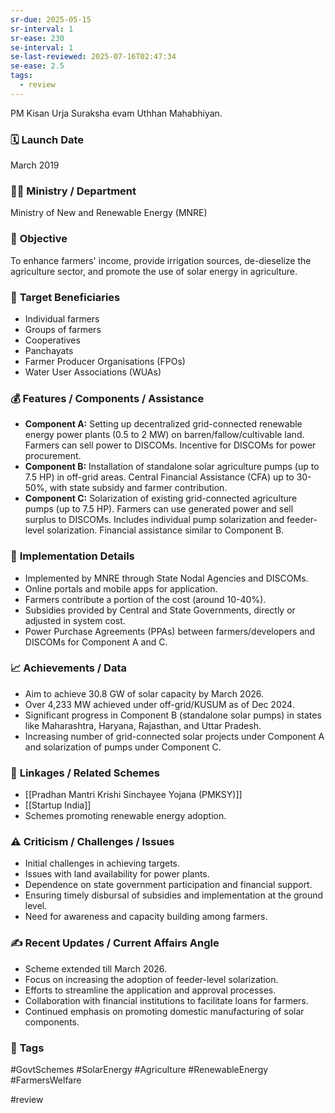 ```yaml
---
sr-due: 2025-05-15
sr-interval: 1
sr-ease: 230
se-interval: 1
se-last-reviewed: 2025-07-16T02:47:34
se-ease: 2.5
tags:
  - review
---
```


PM Kisan Urja Suraksha evam Uthhan Mahabhiyan.
### 🗓️ **Launch Date**
March 2019

### 🧑‍🏫 **Ministry / Department**
Ministry of New and Renewable Energy (MNRE)

### 🎯 **Objective**
To enhance farmers' income, provide irrigation sources, de-dieselize the agriculture sector, and promote the use of solar energy in agriculture.

### 👥 **Target Beneficiaries**
- Individual farmers
- Groups of farmers
- Cooperatives
- Panchayats
- Farmer Producer Organisations (FPOs)
- Water User Associations (WUAs)

### 💰 **Features / Components / Assistance**
- **Component A:** Setting up decentralized grid-connected renewable energy power plants (0.5 to 2 MW) on barren/fallow/cultivable land. Farmers can sell power to DISCOMs. Incentive for DISCOMs for power procurement.
- **Component B:** Installation of standalone solar agriculture pumps (up to 7.5 HP) in off-grid areas. Central Financial Assistance (CFA) up to 30-50%, with state subsidy and farmer contribution.
- **Component C:** Solarization of existing grid-connected agriculture pumps (up to 7.5 HP). Farmers can use generated power and sell surplus to DISCOMs. Includes individual pump solarization and feeder-level solarization. Financial assistance similar to Component B.

### 📍 **Implementation Details**
- Implemented by MNRE through State Nodal Agencies and DISCOMs.
- Online portals and mobile apps for application.
- Farmers contribute a portion of the cost (around 10-40%).
- Subsidies provided by Central and State Governments, directly or adjusted in system cost.
- Power Purchase Agreements (PPAs) between farmers/developers and DISCOMs for Component A and C.

### 📈 **Achievements / Data**
- Aim to achieve 30.8 GW of solar capacity by March 2026.
- Over 4,233 MW achieved under off-grid/KUSUM as of Dec 2024.
- Significant progress in Component B (standalone solar pumps) in states like Maharashtra, Haryana, Rajasthan, and Uttar Pradesh.
- Increasing number of grid-connected solar projects under Component A and solarization of pumps under Component C.

### 🧩 **Linkages / Related Schemes**
- [[Pradhan Mantri Krishi Sinchayee Yojana (PMKSY)]]
- [[Startup India]]
- Schemes promoting renewable energy adoption.

### ⚠️ **Criticism / Challenges / Issues**
- Initial challenges in achieving targets.
- Issues with land availability for power plants.
- Dependence on state government participation and financial support.
- Ensuring timely disbursal of subsidies and implementation at the ground level.
- Need for awareness and capacity building among farmers.

### ✍️ **Recent Updates / Current Affairs Angle**
- Scheme extended till March 2026.
- Focus on increasing the adoption of feeder-level solarization.
- Efforts to streamline the application and approval processes.
- Collaboration with financial institutions to facilitate loans for farmers.
- Continued emphasis on promoting domestic manufacturing of solar components.

### 🔗 **Tags**
#GovtSchemes #SolarEnergy #Agriculture #RenewableEnergy #FarmersWelfare

#review